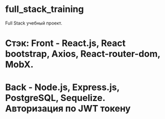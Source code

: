 # full_stack_training
Full Stack учебный проект. 
# Стэк: Front - React.js, React bootstrap, Axios, React-router-dom, MobX.
# Back - Node.js, Express.js, PostgreSQL, Sequelize. Авторизация по JWT токену
